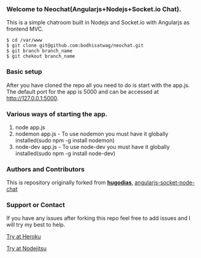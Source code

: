 ### Welcome to Neochat(Angularjs+Nodejs+Socket.io Chat).
This is a simple chatroom built in Nodejs and Socket.io with Angularjs as frontend MVC.

```
$ cd /var/www
$ git clone git@github.com:bodhisatwag/neochat.git
$ git branch branch_name
$ git chekout branch_name
```

### Basic setup
After you have cloned the repo all you need to do is start with the app.js. The default port for the app is 5000 and can be accessed at http://127.0.0.1:5000.

### Various ways of starting the app.
1. node app.js
2. nodemon app.js - To use nodemon you must have it globally installed(sudo npm -g install nodemon)
3. node-dev app.js - To use node-dev you must have it globally installed(sudo npm -g install node-dev)

### Authors and Contributors
This is repository originally forked from **[hugodias](https://github.com/hugodias)**, [angularjs-socket-node-chat](https://github.com/hugodias/angularjs-socket-node-chat)

### Support or Contact
If you have any issues after forking this repo feel free to add issues and I will try my best to help.


[Try at Heroku](http://neochat.herokuapp.com/)

[Try at Nodejitsu](http://neochat.nodejitsu.com/)
